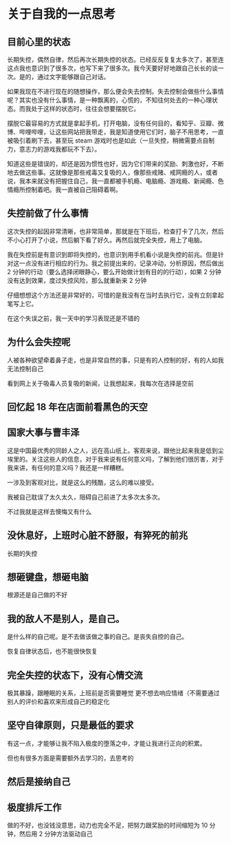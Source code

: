 # 关于自我的一点思考

## 目前心里的状态

长期失控，偶然自律，然后再次长期失控的状态。已经反反复复太多次了，甚至连这点我也意识到了很多次，也写下来了很多次。我今天要好好地跟自己长长的谈一次。是的，通过文字能够跟自己对话。

如果我现在不进行现在的随想操作，那么便会失去控制。失去控制会做些什么事情呢？其实也没有什么事情，是一种飘离的，心慌的，不知往何处去的一种心理状态。而我处于这样的状态时，往往会想要摆脱它。

摆脱它最容易的方式就是拿起手机，打开电脑，没有任何目的，看知乎、豆瓣、微博、哔哩哔哩，让这些网站把我带走，我是知道使用它们时，脑子不用思考，一直被吸引着刷下去，甚至玩 steam 游戏时也是如此（一旦失控，稍微需要点自制力，意志力的游戏我都玩不下去）。

知道这些是错误的，却还是因为惯性也好，因为它们带来的奖励、刺激也好，不断地去做这些事。这就像是那些戒毒又复吸的人，像那些戒赌、戒网瘾的人，或者说，我本来就没有把握住自己，我一直都被手机瘾、电脑瘾、游戏瘾、新闻瘾、色情瘾所控制着吧。我一直被自己阻碍着啊。

## 失控前做了什么事情

这次失控的起因非常清晰，也非常简单，那就是在下班后，检查打卡了几次，然后不小心打开了小说，然后躺下看了好久。再然后就完全失控，用上了电脑。

我在失控前是有意识到即将失控的，也意识到用手机看小说是失控的前兆。但是针对这一点没有进行相应的行为。我之前提出来的，记录冲动，分析原因，然后做出 2 分钟的行动（要么选择闭眼静心，要么开始做计划有目的的行动），如果 2 分钟没有达到效果，度过失控风险，那么就重新来 2 分钟

仔细想想这个方法还是非常好的，可惜的是我没有在当时去执行它，没有立刻拿起笔写上它。

在这个失误之前，我一天中的学习表现还是不错的

## 为什么会失控呢

人被各种欲望牵着鼻子走，也是非常自然的事，只是有的人控制的好，有的人如我无法控制自己

看到网上关于吸毒人员复吸的新闻，让我想起来，我每次在选择是空前

## 回忆起 18 年在店面前看黑色的天空

## 国家大事与曹丰泽

这是中国最优秀的同龄人之人，远在高山纸上。客观来说，跟他比起来我是低到尘埃里的。关注这些人的信息，对于我来说有任何意义吗，了解到他们很厉害，对于我来讲，有任何的意义吗？我还是一样糟糕。

一涉及到客观对比，就是这么的残酷，这么的难以接受。

我被自己耽误了太久太久，阻碍自己前进了太多次太多次。

不过我就是这样去懊悔又有什么

## 没休息好，上班时心脏不舒服，有猝死的前兆

长期的失控

## 想砸键盘，想砸电脑

根源还是自己做的不好

## 我的敌人不是别人，是自己。

是什么样的自己呢。是不去做该做之事的自己。是丧失自控的自己。

恢复自律状态后，也不能很快恢复

## 完全失控的状态下，没有心情交流

极其暴躁，跟睡眠的关系，上班前是否需要睡觉
更不想去响应情绪（不需要通过别人的评价和喜欢来形成自己的稳定化

## 坚守自律原则，只是最低的要求

有这一点，才能够让我不陷入极度的堕落之中，才能让我进行正向的积累。

但也有很多方面是需要额外去学习的，去思考的

## 然后是接纳自己

## 极度排斥工作

做的不好，也没钱没意思，动力也完全不足，把努力跟奖励的时间缩短为 10 分钟，然后用 2 分钟方法驱动自己
